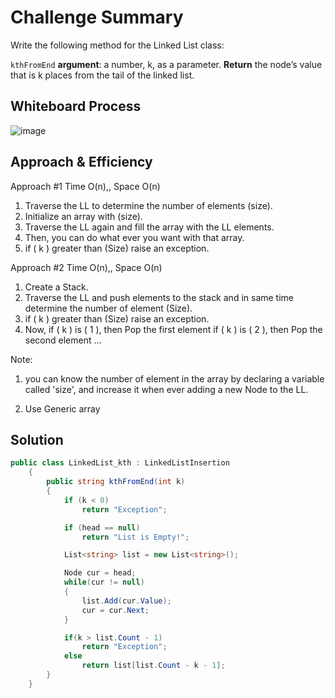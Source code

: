 ﻿# Challenge Summary
Write the following method for the Linked List class:

```kthFromEnd```
**argument**: a number, k, as a parameter.
**Return** the node’s value that is k places from the tail of
 the linked list.

## Whiteboard Process
![image](kthFromEnd.png)

## Approach & Efficiency

Approach #1 Time O(n),, Space O(n)
1) Traverse the LL to determine the number of elements (size).
2) Initialize an array with (size).
3) Traverse the LL again and fill the array with the LL 
    elements.
4) Then, you can do what ever you want with that array. 
5) if ( k ) greater than (Size)
    raise an exception.

Approach #2 Time O(n),, Space O(n)
1) Create a Stack.
2) Traverse the LL and push elements to the stack
    and in same time determine the number of element (Size).
3) if ( k ) greater than (Size)
    raise an exception.
4) Now, if ( k ) is ( 1 ), then Pop the first element
   if ( k ) is ( 2 ), then Pop the second element
    ...

Note:
1) you can know the number of element in the array 
by declaring a variable called 'size', and increase it
when ever adding a new Node to the LL.

2) Use Generic array


## Solution
```c#
public class LinkedList_kth : LinkedListInsertion
    {
        public string kthFromEnd(int k)
        {
            if (k < 0)
                return "Exception";

            if (head == null)
                return "List is Empty!";

            List<string> list = new List<string>();

            Node cur = head;
            while(cur != null)
            {
                list.Add(cur.Value);
                cur = cur.Next;
            }

            if(k > list.Count - 1)
                return "Exception";
            else
                return list[list.Count - k - 1];
        }
    }
```
